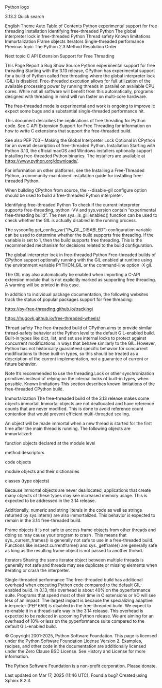 
Python logo

3.13.2
Quick search

English
Theme
Auto
Table of Contents
Python experimental support for free threading
Installation
Identifying free-threaded Python
The global interpreter lock in free-threaded Python
Thread safety
Known limitations
Immortalization
Frame objects
Iterators
Single-threaded performance
Previous topic
The Python 2.3 Method Resolution Order

Next topic
C API Extension Support for Free Threading

This Page
Report a Bug
Show Source
Python experimental support for free threading
Starting with the 3.13 release, CPython has experimental support for a build of Python called free threading where the global interpreter lock (GIL) is disabled. Free-threaded execution allows for full utilization of the available processing power by running threads in parallel on available CPU cores. While not all software will benefit from this automatically, programs designed with threading in mind will run faster on multi-core hardware.

The free-threaded mode is experimental and work is ongoing to improve it: expect some bugs and a substantial single-threaded performance hit.

This document describes the implications of free threading for Python code. See C API Extension Support for Free Threading for information on how to write C extensions that support the free-threaded build.

See also PEP 703 – Making the Global Interpreter Lock Optional in CPython for an overall description of free-threaded Python.
Installation
Starting with Python 3.13, the official macOS and Windows installers optionally support installing free-threaded Python binaries. The installers are available at https://www.python.org/downloads/.

For information on other platforms, see the Installing a Free-Threaded Python, a community-maintained installation guide for installing free-threaded Python.

When building CPython from source, the --disable-gil configure option should be used to build a free-threaded Python interpreter.

Identifying free-threaded Python
To check if the current interpreter supports free-threading, python -VV and sys.version contain “experimental free-threading build”. The new sys._is_gil_enabled() function can be used to check whether the GIL is actually disabled in the running process.

The sysconfig.get_config_var("Py_GIL_DISABLED") configuration variable can be used to determine whether the build supports free threading. If the variable is set to 1, then the build supports free threading. This is the recommended mechanism for decisions related to the build configuration.

The global interpreter lock in free-threaded Python
Free-threaded builds of CPython support optionally running with the GIL enabled at runtime using the environment variable PYTHON_GIL or the command-line option -X gil.

The GIL may also automatically be enabled when importing a C-API extension module that is not explicitly marked as supporting free threading. A warning will be printed in this case.

In addition to individual package documentation, the following websites track the status of popular packages support for free threading:

https://py-free-threading.github.io/tracking/

https://hugovk.github.io/free-threaded-wheels/

Thread safety
The free-threaded build of CPython aims to provide similar thread-safety behavior at the Python level to the default GIL-enabled build. Built-in types like dict, list, and set use internal locks to protect against concurrent modifications in ways that behave similarly to the GIL. However, Python has not historically guaranteed specific behavior for concurrent modifications to these built-in types, so this should be treated as a description of the current implementation, not a guarantee of current or future behavior.

Note It’s recommended to use the threading.Lock or other synchronization primitives instead of relying on the internal locks of built-in types, when possible.
Known limitations
This section describes known limitations of the free-threaded CPython build.

Immortalization
The free-threaded build of the 3.13 release makes some objects immortal. Immortal objects are not deallocated and have reference counts that are never modified. This is done to avoid reference count contention that would prevent efficient multi-threaded scaling.

An object will be made immortal when a new thread is started for the first time after the main thread is running. The following objects are immortalized:

function objects declared at the module level

method descriptors

code objects

module objects and their dictionaries

classes (type objects)

Because immortal objects are never deallocated, applications that create many objects of these types may see increased memory usage. This is expected to be addressed in the 3.14 release.

Additionally, numeric and string literals in the code as well as strings returned by sys.intern() are also immortalized. This behavior is expected to remain in the 3.14 free-threaded build.

Frame objects
It is not safe to access frame objects from other threads and doing so may cause your program to crash . This means that sys._current_frames() is generally not safe to use in a free-threaded build. Functions like inspect.currentframe() and sys._getframe() are generally safe as long as the resulting frame object is not passed to another thread.

Iterators
Sharing the same iterator object between multiple threads is generally not safe and threads may see duplicate or missing elements when iterating or crash the interpreter.

Single-threaded performance
The free-threaded build has additional overhead when executing Python code compared to the default GIL-enabled build. In 3.13, this overhead is about 40% on the pyperformance suite. Programs that spend most of their time in C extensions or I/O will see less of an impact. The largest impact is because the specializing adaptive interpreter (PEP 659) is disabled in the free-threaded build. We expect to re-enable it in a thread-safe way in the 3.14 release. This overhead is expected to be reduced in upcoming Python release. We are aiming for an overhead of 10% or less on the pyperformance suite compared to the default GIL-enabled build.

© Copyright 2001-2025, Python Software Foundation.
This page is licensed under the Python Software Foundation License Version 2.
Examples, recipes, and other code in the documentation are additionally licensed under the Zero Clause BSD License.
See History and License for more information.

The Python Software Foundation is a non-profit corporation. Please donate.

Last updated on Mar 17, 2025 (11:46 UTC). Found a bug?
Created using Sphinx 8.2.3.